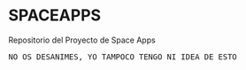 # SPACEAPPS
Repositorio del Proyecto de Space Apps
<pre>
NO OS DESANIMES, YO TAMPOCO TENGO NI IDEA DE ESTO
</pre>
